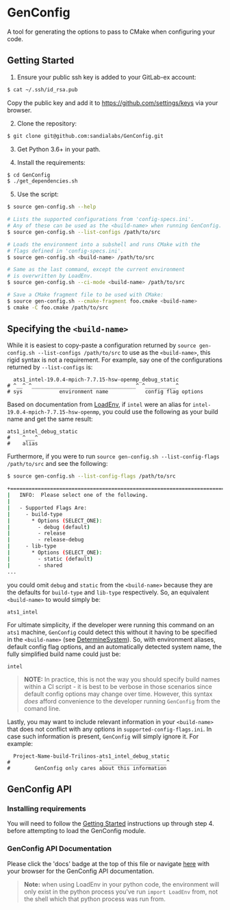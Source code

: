 # GenConfig

A tool for generating the options to pass to CMake when configuring your code.


## Getting Started

1. Ensure your public ssh key is added to your GitLab-ex account:
```bash
$ cat ~/.ssh/id_rsa.pub
```
Copy the public key and add it to https://github.com/settings/keys via your browser.

2. Clone the repository:
```bash
$ git clone git@github.com:sandialabs/GenConfig.git
```

3. Get Python 3.6+ in your path.

4. Install the requirements:
```bash
$ cd GenConfig
$ ./get_dependencies.sh
```

5. Use the script:
```bash
$ source gen-config.sh --help

# Lists the supported configurations from 'config-specs.ini'.
# Any of these can be used as the <build-name> when running GenConfig.
$ source gen-config.sh --list-configs /path/to/src

# Loads the environment into a subshell and runs CMake with the
# flags defined in 'config-specs.ini'.
$ source gen-config.sh <build-name> /path/to/src

# Same as the last command, except the current environment
# is overwritten by LoadEnv.
$ source gen-config.sh --ci-mode <build-name> /path/to/src

# Save a CMake fragment file to be used with CMake:
$ source gen-config.sh --cmake-fragment foo.cmake <build-name>
$ cmake -C foo.cmake /path/to/src
```

## Specifying the `<build-name>`
While it is easiest to copy-paste a configuration returned by
`source gen-config.sh --list-configs /path/to/src` to use as the `<build-name>`,
this rigid syntax is not a requirement. For example, say one of the
configurations returned by `--list-configs` is:
```
  ats1_intel-19.0.4-mpich-7.7.15-hsw-openmp_debug_static
# ^__^ ^__________________________________^ ^__________^
# sys            environment name            config flag options
```
Based on documentation from [LoadEnv](https://github.com/sandialabs/loadenv/-/blob/master/README.md),
if `intel` were an alias for `intel-19.0.4-mpich-7.7.15-hsw-openmp`, you
could use the following as your build name and get the same result:
```
ats1_intel_debug_static
#    ^___^
#    alias
```
Furthermore, if you were to run `source gen-config.sh --list-config-flags /path/to/src`
and see the following:
```bash
$ source gen-config.sh --list-config-flags /path/to/src

+==============================================================================+
|   INFO:  Please select one of the following.
|
|   - Supported Flags Are:
|     - build-type
|       * Options (SELECT_ONE):
|         - debug (default)
|         - release
|         - release-debug
|     - lib-type
|       * Options (SELECT_ONE):
|         - static (default)
|         - shared
...
```
you could omit `debug` and `static` from the `<build-name>` because they are the
defaults for `build-type` and `lib-type` respectively. So, an equivalent `<build-name>`
to would simply be:
```
ats1_intel
```
For ultimate simplicity, if the developer were running this command on an `ats1` machine,
`GenConfig` could detect this without it having to be specified in the `<build-name>`
(see [DetermineSystem](https://github.com/sandialabs/determinesystem)).
So, with environment aliases, default config flag options, and an automatically detected
system name, the fully simplified build name could just be:
```
intel
```
> **NOTE:** In practice, this is not the way you should specify build names within a CI script -
> it is best to be verbose in those scenarios since default config options may change over time.
> However, this syntax *does* afford convenience to the developer running `GenConfig` from the comand line.

Lastly, you may want to include relevant information in your `<build-name>` that does not conflict
with any options in `supported-config-flags.ini`. In case such information is present, `GenConfig`
will simply ignore it. For example:
```
  Project-Name-build-Trilinos-ats1_intel_debug_static
#                             ^_____________________^
#        GenConfig only cares about this information
```

## GenConfig API

### Installing requirements
You will need to follow the [Getting Started](https://github.com/sandialabs/GenConfig#getting-started)
instructions up through step 4. before attempting to load the GenConfig module.

### GenConfig API Documentation
Please click the 'docs' badge at the top of this file or navigate [here](http://localhost:8080/GenConfig/doc/index.html)
 with your browser for the GenConfig API documentation.

> **Note:** when using LoadEnv in your python code, the environment will only
exist in the python process you've run `import LoadEnv` from, not the shell which that
python process was run from.
